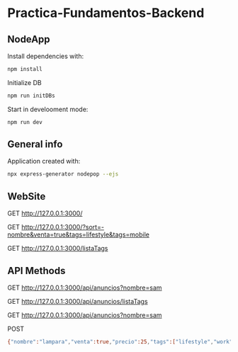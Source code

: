 # Practica-Fundamentos-Backend
## NodeApp

Install dependencies with:
```sh
npm install
```
Initialize DB
```sh
npm run initDBs
```

Start in develooment mode:
```sh
npm run dev
```

## General info

Application created with:

```sh
npx express-generator nodepop --ejs
```

## WebSite
GET http://127.0.0.1:3000/

GET http://127.0.0.1:3000/?sort=-nombre&venta=true&tags=lifestyle&tags=mobile

GET http://127.0.0.1:3000/listaTags

## API Methods
GET http://127.0.0.1:3000/api/anuncios?nombre=sam

GET http://127.0.0.1:3000/api/anuncios/listaTags

GET http://127.0.0.1:3000/api/anuncios?nombre=sam

POST 
```sh
{"nombre":"lampara","venta":true,"precio":25,"tags":["lifestyle","work"]}
```

